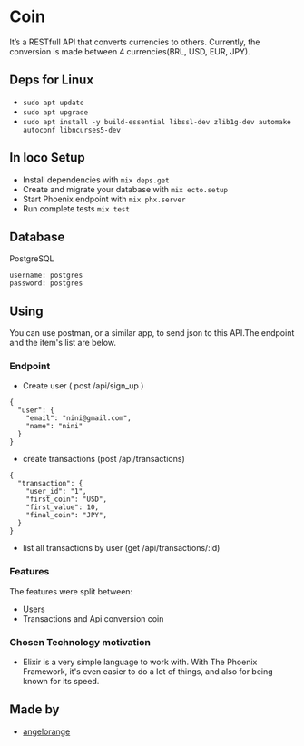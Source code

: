 # Coin
 
It’s a RESTfull API that converts currencies to others. Currently, the conversion is made between 4 currencies(BRL, USD, EUR, JPY).

## Deps for Linux

- `sudo apt update`
- `sudo apt upgrade`
- `sudo apt install -y build-essential libssl-dev zlib1g-dev automake autoconf libncurses5-dev`

## In loco Setup

- Install dependencies with `mix deps.get`
- Create and migrate your database with `mix ecto.setup`
- Start Phoenix endpoint with `mix phx.server`
- Run complete tests `mix test`

## Database
  PostgreSQL
  ```
  username: postgres
  password: postgres
  ```

## Using

 You can use postman, or a similar app, to send json to this API.The endpoint and the item's list are below.

### Endpoint

 - Create user ( post /api/sign_up )
  ```
  {
    "user": {
      "email": "nini@gmail.com",
      "name": "nini"
    }
  }
  ```

 - create transactions (post /api/transactions)
  ```
  {
    "transaction": {
      "user_id": "1",
      "first_coin": "USD",
      "first_value": 10,
      "final_coin": "JPY",
    }
  }
  ```

 - list all transactions by user (get /api/transactions/:id)


 ### Features
 The features were split between: 
 - Users
 - Transactions and Api conversion coin

 ### Chosen Technology motivation
 - Elixir is a very simple language to work with. With The Phoenix Framework, it's even easier to do a lot of things, and also for being known for its speed.

## Made by

 - [angelorange](https://github.com/angelorange)
